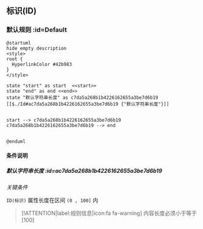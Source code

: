 ## 标识(ID) <!-- {docsify-ignore-all} -->

   

### 默认规则 :id=Default

```plantuml
@startuml
hide empty description
<style>
root {
  HyperlinkColor #42b983
}
</style>

state "start" as start  <<start>>
state "end" as end <<end>>
state "默认字符串长度" as c7da5a268b1b4226162655a3be7d6b19 [[$./Id#ac7da5a268b1b4226162655a3be7d6b19 {"默认字符串长度"}]]


start --> c7da5a268b1b4226162655a3be7d6b19 
c7da5a268b1b4226162655a3be7d6b19 --> end 


@enduml
```

#### 条件说明

##### 默认字符串长度 :id=ac7da5a268b1b4226162655a3be7d6b19


*关键条件*


`ID(标识)` 属性长度在区间 `(0 , 100]` 内

> [!ATTENTION|label:规则信息|icon:fa fa-warning]
> 内容长度必须小于等于[100]








